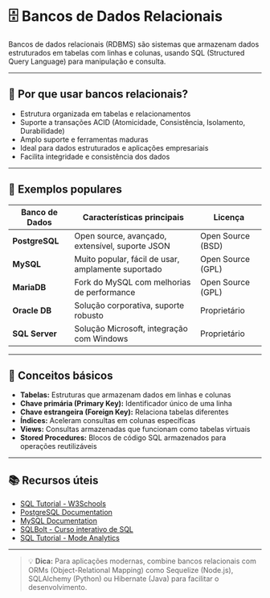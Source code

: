 # 🗄️ Bancos de Dados Relacionais

Bancos de dados relacionais (RDBMS) são sistemas que armazenam dados estruturados em tabelas com linhas e colunas, usando SQL (Structured Query Language) para manipulação e consulta.

---

## 📌 Por que usar bancos relacionais?

- Estrutura organizada em tabelas e relacionamentos
- Suporte a transações ACID (Atomicidade, Consistência, Isolamento, Durabilidade)
- Amplo suporte e ferramentas maduras
- Ideal para dados estruturados e aplicações empresariais
- Facilita integridade e consistência dos dados

---

## 🧱 Exemplos populares

| Banco de Dados | Características principais                    | Licença           |
|----------------|----------------------------------------------|-------------------|
| **PostgreSQL** | Open source, avançado, extensível, suporte JSON | Open Source (BSD) |
| **MySQL**      | Muito popular, fácil de usar, amplamente suportado | Open Source (GPL) |
| **MariaDB**    | Fork do MySQL com melhorias de performance   | Open Source (GPL) |
| **Oracle DB**  | Solução corporativa, suporte robusto          | Proprietário      |
| **SQL Server** | Solução Microsoft, integração com Windows     | Proprietário      |

---

## 🔧 Conceitos básicos

- **Tabelas:** Estruturas que armazenam dados em linhas e colunas
- **Chave primária (Primary Key):** Identificador único de uma linha
- **Chave estrangeira (Foreign Key):** Relaciona tabelas diferentes
- **Índices:** Aceleram consultas em colunas específicas
- **Views:** Consultas armazenadas que funcionam como tabelas virtuais
- **Stored Procedures:** Blocos de código SQL armazenados para operações reutilizáveis

---

## 📚 Recursos úteis

- [SQL Tutorial - W3Schools](https://www.w3schools.com/sql/)
- [PostgreSQL Documentation](https://www.postgresql.org/docs/)
- [MySQL Documentation](https://dev.mysql.com/doc/)
- [SQLBolt - Curso interativo de SQL](https://sqlbolt.com/)
- [SQL Tutorial - Mode Analytics](https://mode.com/sql-tutorial/)

---

> 💡 **Dica:** Para aplicações modernas, combine bancos relacionais com ORMs (Object-Relational Mapping) como Sequelize (Node.js), SQLAlchemy (Python) ou Hibernate (Java) para facilitar o desenvolvimento.
